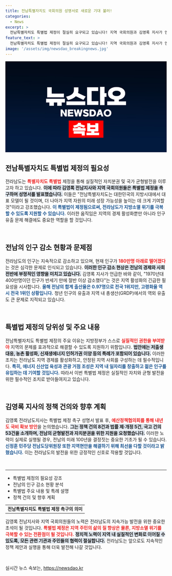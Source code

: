 ```yaml
---
title: 전남특별자치도 국회의원 성명서로 새로운 기대 불러!
categories:
  - News
excerpt: >
  전남특별자치도 특별법 제정이 절실히 요구되고 있습니다! 지역 국회의원과 김영록 지사가 인구 감소와 지방 분권 의지를 담은 성명서를 발표하며, 전남의 미래를 위한 특별법의 필요성을 강조했습니다. 클릭해 더 알아보세요!
feature_text: >
  전남특별자치도 특별법 제정이 절실히 요구되고 있습니다! 지역 국회의원과 김영록 지사가 인구 감소와 지방 분권 의지를 담은 성명서를 발표하며, 전남의 미래를 위한 특별법의 필요성을 강조했습니다. 클릭해 더 알아보세요!
image: '/assets/img/newsdao_breakingnews.jpg'
---
```


<p><img src="/assets/img/newsdao_breakingnews.jpg" alt="firstkoreanews 속보" /></p>

<h2 data-ke-size="size26">전남특별자치도 특별법 제정의 필요성</h2>

<p data-ke-size="size16">전라남도는 <b><span style="color: #ee2323;">특별자치도 특별법</span></b> 제정을 통해 실질적인 자치분권 및 국가 균형발전을 이루고자 하고 있습니다. <b><span style="background-color: #21538527;">이에 따라 김영록 전남지사와 지역 국회의원들은 특별법 제정을 촉구하며 성명서를 발표했습니다.</span></b> 이들은 "전남특별자치도는 대한민국의 지방시대에서 대표 모델이 될 것이며, 더 나아가 지역 자원의 미래 성장 가능성을 높이는 데 크게 기여할 것"이라고 강조했습니다. <b><span style="color: #1a5490;">이 특별법이 제정됨으로써, 전라남도가 지방소멸 위기를 극복할 수 있도록 지원할 수 있습니다.</span></b> 이러한 움직임은 지역의 경제 활성화뿐만 아니라 인구 유출 문제 해결에도 중요한 역할을 할 것입니다.</p>

<p data-ke-size="size16">&nbsp;</p>

<h2 data-ke-size="size26">전남의 인구 감소 현황과 문제점</h2>

<p data-ke-size="size16">전라남도의 인구는 지속적으로 감소하고 있으며, 현재 인구가 <b><span style="color: #ee2323;">180만명 아래로 떨어졌다</span></b>는 것은 심각한 문제로 인식되고 있습니다. <b><span style="background-color: #21538527;">이러한 인구 감소 현상은 전남의 경제와 사회 전반에 부정적인 영향을 미치고 있습니다.</span></b> 김영록 지사가 언급한 바와 같이, "1970년대 400만명이던 인구가 반세기 만에 절반 이상 감소했다"는 것은 지역 활성화의 긴급한 필요성을 시사합니다. <b><span style="color: #1a5490;">올해 전남의 합계 출산율은 0.97명으로 전국 1위지만, 고령화율 역시 전국 1위인 상황입니다.</span></b> 청년 인구의 유출과 지역 내 총생산(GRDP)에서의 역외 유출도 큰 문제로 지적되고 있습니다.</p>

<p data-ke-size="size16">&nbsp;</p>

<h2 data-ke-size="size26">특별법 제정의 당위성 및 주요 내용</h2>

<p data-ke-size="size16">전남특별자치도 특별법 제정의 주요 이유는 지방정부가 스스로 <b><span style="color: #ee2323;">실질적인 권한을 부여받아</span></b> 지역의 문제를 효과적으로 해결할 수 있도록 지원하기 위함입니다. <b><span style="background-color: #21538527;">법안에는 저출생 대응, 농촌 활성화, 신재생에너지 인허가권 이양 등의 특례가 포함되어 있습니다.</span></b> 이러한 조치는 전라남도 지역 경제를 활성화하고, 안정된 지역 사회를 구성하는 데 필수적입니다. <b><span style="color: #1a5490;">특히, 에너지 신산업 육성과 관광 거점 조성은 지역 내 일자리를 창출하고 젊은 인구를 유입하는 데 기여할 것입니다.</span></b> 따라서 이번 특별법 제정은 실질적인 자치와 균형 발전을 위한 필수적인 조치로 받아들여지고 있습니다.</p>

<p data-ke-size="size16">&nbsp;</p>

<h2 data-ke-size="size26">김영록 지사의 정책 건의와 향후 계획</h2>

<p data-ke-size="size16">김영록 전라남도지사는 특별법 제정 촉구 성명서 발표 후, <b><span style="color: #ee2323;">예산정책협의회를 통해 내년도 국비 확보 방안</span></b>을 논의했습니다. <b><span style="background-color: #21538527;">그는 정책 건의 8건과 법률 제·개정 5건, 국고 건의 53건을 소개하며, 전남의 균형발전과 자치분권을 위한 지원을 요청했습니다.</span></b> 이러한 노력이 실제로 실행될 경우, 전남의 미래 100년을 결정짓는 중요한 기초가 될 수 있습니다. <b><span style="color: #1a5490;">신정훈 민주당 전남도당위원장 또한 지역현안을 해결하기 위해 최선을 다할 것이라고 밝혔습니다.</span></b> 이는 전라남도의 발전을 위한 긍정적인 신호로 작용할 것입니다.</p>

<p data-ke-size="size16">&nbsp;</p>

<hr>

<ul>
    <li>특별법 제정의 필요성 강조</li>
    <li>전남의 인구 감소 현황 분석</li>
    <li>특별법 주요 내용 및 특례 설명</li>
    <li>정책 건의 및 향후 계획</li>
</ul>

<table style="width: 100%;">
    <tr>
        <td style="text-align: center; height: 17px;"><b>전남특별자치도 특별법 제정 촉구의 의미</b></td>
    </tr>
</table>

<p data-ke-size="size16">김영록 전남지사와 지역 국회의원들의 노력은 전라남도의 지속가능 발전을 위한 중요한 초석이 될 것입니다. <b><span style="color: #ee2323;">특별법 제정은 지역 주민의 삶의 질 향상은 물론, 지방소멸 위기를 극복할 수 있는 전환점이 될 것입니다.</span></b> <b><span style="background-color: #21538527;">정치적 노력이 지역 내 실질적인 변화로 이어질 수 있도록, 모든 관련 기관과 주민들의 협력이 절실합니다.</span></b> 전라남도는 앞으로도 지속적인 정책 제안과 실행을 통해 더욱 발전해 나갈 것입니다.</p>

<p data-ke-size="size16">&nbsp;</p>
실시간 뉴스 속보는, <a href="https://newsdao.kr" rel="dofollow">https://newsdao.kr</a>


